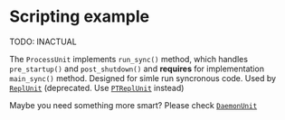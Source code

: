 # Scripting example

TODO: INACTUAL

The `ProcessUnit` implements `run_sync()` method, which handles `pre_startup()`
and `post_shutdown()` and **requires** for implementation `main_sync()` method.
Designed for simle run syncronous code. Used by [`ReplUnit`](./repl.md)
(deprecated. Use [`PTReplUnit`](./repl.md#ptrepl-extension) instead)

Maybe you need something more smart? Please check [`DaemonUnit`](./daemon.md)
